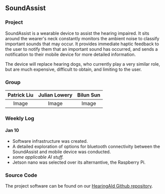 ## SoundAssist

### Project

SoundAssist is a wearable device to assist the hearing impaired. It sits around the wearer's neck constantly monitors the ambient noise to classify important sounds that may occur. It provides immediate haptic feedback to the user to notify them that an important sound has occurred, and sends a notification to their mobile device for more detailed information.

The device will replace hearing dogs, who currently play a very similar role, but are much expensive, difficult to obtain, and limiting to the user.

### Group

|Patrick Liu     | Julian Lowery | Bilun Sun     |
|:--------------:|:-------------:|:-------------:|
| Image |  Image | Image |

### Weekly Log

#### Jan 10

- Software infrastructure was created.
- A detailed exploration of options for bluetooth connectivity between the SoundAssist and mobile device was conducted.
- _some applicable AI stuff._
- Jetson nano was selected over its alternantive, the Raspberry Pi.

### Source Code

The project software can be found on our [HearingAId Github repository](https://github.com/bilunsun/HearingAId).
